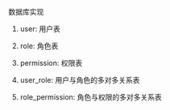 数据库实现

1. user: 用户表

2. role: 角色表

3. permission: 权限表

4. user_role: 用户与角色的多对多关系表

5. role_permission: 角色与权限的多对多关系表
